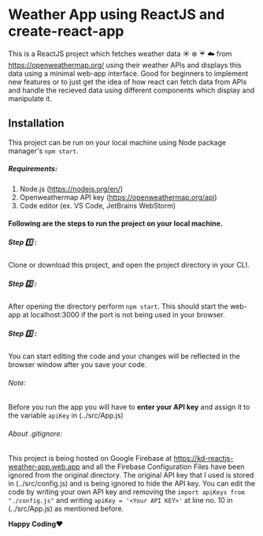 # Weather App using ReactJS and create-react-app

This is a ReactJS project which fetches weather data :sunny: :snowflake: :umbrella: :cloud: from https://openweathermap.org/ using their weather APIs and displays this data using a minimal web-app interface. Good for beginners to implement new features or to just get the idea of how react can fetch data from APIs and handle the recieved data using different components which display and manipulate it.

## Installation

This project can be run on your local machine using Node package manager's `npm start`.

##### Requirements:

1. Node.js (https://nodejs.org/en/)
2. Openweathermap API key (https://openweathermap.org/api)
3. Code editor (ex. VS Code, JetBrains WebStorm)

#### Following are the steps to run the project on your local machine.

##### Step :one: :

Clone or download this project, and open the project directory in your CLI.

##### Step :two: :

After opening the directory perform `npm start`. This should start the web-app at localhost:3000 if the port is not being used in
your browser.

##### Step :three: :

You can start editing the code and your changes will be reflected in the browser window after you save your code.

###### Note:

Before you run the app you will have to **enter your API key** and assign it to the variable `apiKey` in (../src/App.js)

###### About .gitignore:

This project is being hosted on Google Firebase at https://kd-reactjs-weather-app.web.app and all the Firebase Configuration Files
have been ignored from the original directory.
The original API key that I used is stored in (../src/config.js) and is being ignored to hide the API key. You can edit the code by writing your own API key and removing the `import apiKeys from "./config.js"` and writing `apiKey = '<Your API KEY>'` at line no. 10 in (../src/App.js) as mentioned before.

**Happy Coding**:heart:

